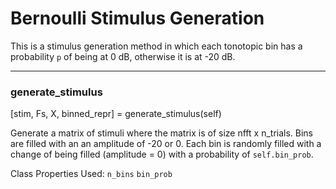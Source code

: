 # Bernoulli Stimulus Generation

This is a stimulus generation method in which each tonotopic bin has a probability `p` of being at 0 dB, otherwise it is at -20 dB.

-------

### generate_stimulus

[stim, Fs, X, binned_repr] = generate_stimulus(self)

Generate a matrix of stimuli
where the matrix is of size nfft x n_trials.
Bins are filled with an an amplitude of -20 or 0.
Each bin is randomly filled with a change of being filled
(amplitude = 0) with a probability of `self.bin_prob`.

Class Properties Used:
`n_bins`
`bin_prob`



